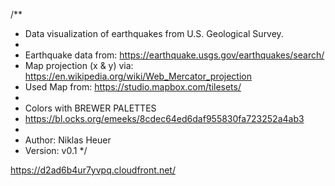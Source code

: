 /**
 * Data visualization of earthquakes from U.S. Geological Survey.
 * 
 * Earthquake data from: https://earthquake.usgs.gov/earthquakes/search/
 * Map projection (x & y) via: https://en.wikipedia.org/wiki/Web_Mercator_projection
 * Used Map from: https://studio.mapbox.com/tilesets/
 * 
 * Colors with BREWER PALETTES
 * https://bl.ocks.org/emeeks/8cdec64ed6daf955830fa723252a4ab3
 * 
 * Author: Niklas Heuer
 * Version: v0.1
 */


https://d2ad6b4ur7yvpq.cloudfront.net/
